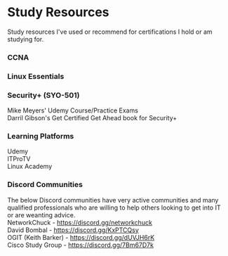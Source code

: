 # Study Resources
Study resources I've used or recommend for certifications I hold or am studying for.

### CCNA


### Linux Essentials


### Security+ (SYO-501)
Mike Meyers' Udemy Course/Practice Exams  
Darril Gibson's Get Certified Get Ahead book for Security+  

### Learning Platforms
Udemy  
ITProTV  
Linux Academy  

### Discord Communities
The below Discord communities have very active communities and many qualified professionals who are willing to help others looking to get into IT or are weanting advice.  
NetworkChuck - https://discord.gg/networkchuck  
David Bombal - https://discord.gg/KxPTCQsy  
OGIT (Keith Barker) - https://discord.gg/dUVJH6rK    
Cisco Study Group - https://discord.gg/7Bm67D7k  
